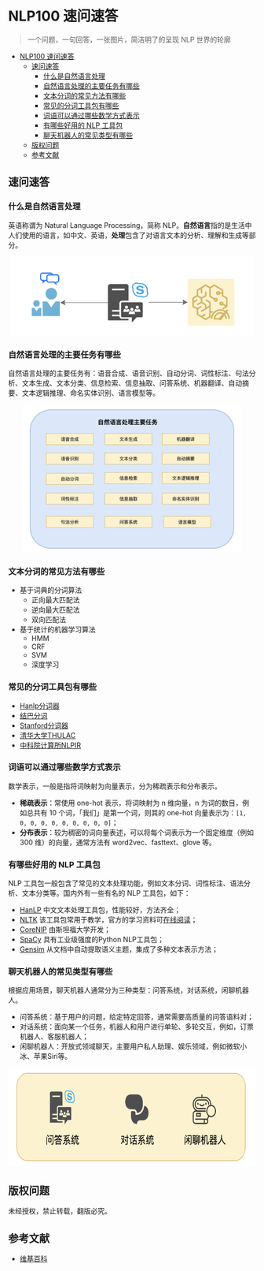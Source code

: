 # NLP100 速问速答

> 一个问题，一句回答，一张图片，简洁明了的呈现 NLP 世界的轮廓

   * [NLP100 速问速答](#nlp100-速问速答)
      * [速问速答](#速问速答)
         * [什么是自然语言处理](#什么是自然语言处理)
         * [自然语言处理的主要任务有哪些](#自然语言处理的主要任务有哪些)
         * [文本分词的常见方法有哪些](#文本分词的常见方法有哪些)
         * [常见的分词工具包有哪些](#常见的分词工具包有哪些)
         * [词语可以通过哪些数学方式表示](#词语可以通过哪些数学方式表示)
         * [有哪些好用的 NLP 工具包](#有哪些好用的-nlp-工具包)
         * [聊天机器人的常见类型有哪些](#聊天机器人的常见类型有哪些)
      * [版权问题](#版权问题)
      * [参考文献](#参考文献)


## 速问速答


### 什么是自然语言处理

英语称谓为 Natural Language Processing，简称 NLP。**自然语言**指的是生活中人们使用的语言，如中文、英语，**处理**包含了对语言文本的分析、理解和生成等部分。

<div align="center"><img src="images/001.png" height="160"></div>


### 自然语言处理的主要任务有哪些

自然语言处理的主要任务有：语音合成、语音识别、自动分词、词性标注、句法分析、文本生成、文本分类、信息检索、信息抽取、问答系统、机器翻译、自动摘要、文本逻辑推理、命名实体识别、语言模型等。

<div align="center"><img src="images/002.png" height="300"></div>


### 文本分词的常见方法有哪些

- 基于词典的分词算法
    - 正向最大匹配法
    - 逆向最大匹配法
    - 双向匹配法
- 基于统计的机器学习算法
    - HMM 
    - CRF 
    - SVM
    - 深度学习


### 常见的分词工具包有哪些

- [Hanlp分词器](https://github.com/hankcs/HanLP)
- [结巴分词](https://github.com/yanyiwu/cppjieba)
- [Stanford分词器](https://nlp.stanford.edu/software/segmenter.shtml)
- [清华大学THULAC](https://github.com/thunlp/THULAC)
- [中科院计算所NLPIR](http://ictclas.nlpir.org/nlpir/)


### 词语可以通过哪些数学方式表示

数学表示，一般是指将词映射为向量表示，分为稀疏表示和分布表示。

- **稀疏表示**：常使用 one-hot 表示，将词映射为 n 维向量，n 为词的数目，例如总共有 10 个词，「我们」是第一个词，则其的 one-hot 向量表示为：`[1, 0, 0, 0, 0, 0, 0, 0, 0, 0]`；
- **分布表示**：较为稠密的词向量表述，可以将每个词表示为一个固定维度（例如 300 维）的向量，通常方法有 word2vec、fasttext、glove 等。


### 有哪些好用的 NLP 工具包

NLP 工具包一般包含了常见的文本处理功能，例如文本分词、词性标注、语法分析、文本分类等。国内外有一些有名的 NLP 工具包，如下：

- [HanLP](http://hanlp.com/) 中文文本处理工具包，性能较好，方法齐全；
- [NLTK](https://www.nltk.org/) 该工具包常用于教学，官方的学习资料可[在线阅读](http://www.nltk.org/book/)；
- [CoreNlP](https://stanfordnlp.github.io/CoreNLP/index.html) 由斯坦福大学开发；
- [SpaCy](https://spacy.io/) 具有工业级强度的Python NLP工具包；
- [Gensim](https://radimrehurek.com/gensim/) 从文档中自动提取语义主题，集成了多种文本表示方法；


### 聊天机器人的常见类型有哪些

根据应用场景，聊天机器人通常分为三种类型：问答系统，对话系统，闲聊机器人。

- 问答系统：基于用户的问题，给定特定回答，通常需要高质量的问答语料对；
- 对话系统：面向某一个任务，机器人和用户进行单轮、多轮交互，例如，订票机器人、客服机器人；
- 闲聊机器人：开放式领域聊天，主要用户私人助理、娱乐领域，例如微软小冰、苹果Siri等。

<div align="center"><img src="images/003.png" height="200"></div>


## 版权问题

未经授权，禁止转载，翻版必究。


## 参考文献

- [维基百科](https://zh.wikipedia.org/wiki/%E8%87%AA%E7%84%B6%E8%AF%AD%E8%A8%80%E5%A4%84%E7%90%86)
